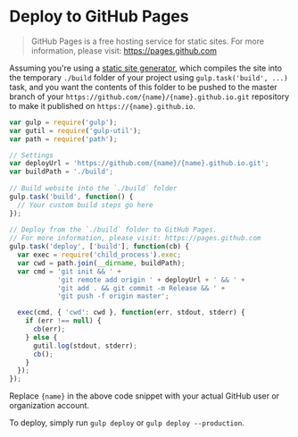 # Deploy to GitHub Pages

> GitHub Pages is a free hosting service for static sites. 
> For more information, please visit: https://pages.github.com

Assuming you're using a [static site generator](http://staticsitegenerators.net/),
which compiles the site into the temporary `./build` folder of your project
using `gulp.task('build', ...)` task, and you want the contents of this folder
to be pushed to the master branch of your `https://github.com/{name}/{name}.github.io.git`
repository to make it published on `https://{name}.github.io`.

```javascript
var gulp = require('gulp');
var gutil = require('gulp-util');
var path = require('path');

// Settings
var deployUrl = 'https://github.com/{name}/{name}.github.io.git';
var buildPath = './build';
 
// Build website into the `./build` folder
gulp.task('build', function() {
  // Your custom build steps go here
});
 
// Deploy from the `./build` folder to GitHub Pages.
// For more information, please visit: https://pages.github.com
gulp.task('deploy', ['build'], function(cb) {
  var exec = require('child_process').exec;
  var cwd = path.join(__dirname, buildPath);
  var cmd = 'git init && ' +
            'git remote add origin ' + deployUrl + ' && ' +
            'git add . && git commit -m Release && ' +
            'git push -f origin master';

  exec(cmd, { 'cwd': cwd }, function(err, stdout, stderr) {
    if (err !== null) {
      cb(err);
    } else {
      gutil.log(stdout, stderr);
      cb();
    }
  });
});
```

Replace `{name}` in the above code snippet with your actual GitHub user or organization account.

To deploy, simply run `gulp deploy` or `gulp deploy --production`.